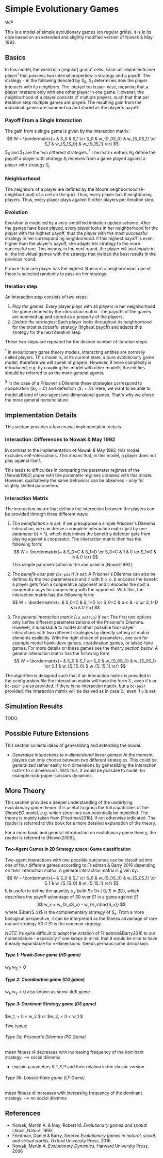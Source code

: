 # Simple Evolutionary Games

_WIP_

This is a model of simple evolutionary games (on regular grids). It is in its core based on an extended and slightly modified version of Nowak & May 1992.

## Basics

In this model, the world is a (regular) grid of cells. Each cell represents one player<sup>1</sup> that possess two internal properties: a strategy and a payoff. The strategy - in the following denoted by $S_0$, $S_1$ determines how the player interacts with its neighbors. The interaction is pair-wise, meaning that a player interacts only with one other player in one game. However, the neighborhood of a player consists of multiple players, such that that per iteration step multiple games are played. The resulting gain from the individual games are summed up and stored as the player's payoff.

### Payoff From a Single Interaction

The gain from a single game is given by the interaction matrix:
$$
W = \bordermatrix{~ & S_0 & S_1 \cr
                  S_0 & w_{S_0S_0} & w_{S_0S_1} \cr
                  S_1 & w_{S_1S_0} & w_{S_1S_1} \cr}
$$
$S_0$ and $S_1$ are the two different strategies.<sup>2</sup> The matrix entries $w_{ij}$ define the payoff a player with strategy $S_i$ receives from a game played against a player with strategy $S_j$.

### Neighborhood

The neighbors of a player are defined by the Moore neighborhood (9-neighborhood) of a cell on the grid. Thus, every player has $9$ neighboring players. Thus, every player plays against 9 other players per iteration step.
<!-- Adapt this, if we include the VanNeumann neighborhood at some point.--> 
<!-- Include a figure of and reference to the Moore Neighborhood here? --> 

### Evolution

Evolution is modelled by a very simplified imitation update scheme. After the games have been played, every player looks in her neighborhood for the player with the highest payoff, thus the player with the most successful strategy in her corresponding neighborhood. If this highest payoff is even higher than the player's payoff, she adapts her strategy to the more successful one. This means, in the next round, the player will participate in all the individual games with the strategy that yielded the best results in the previous round. 

If more than one player has the highest fitness in a neighborhood, one of these is selected randomly to pass on her strategy.

### Iteration step

An interaction step consists of two steps:
1. _Play the games_: Every player plays with all players in her neighborhood the game defined by the interaction matrix. The payoffs of the games are summed up and stored as a property of the players.
2. _Update the strategies_: Each player looks throughout its neighborhood for the most successful strategy (highest payoff) and adapts this strategy for the next iteration step.

These two steps are repeated for the desired number of iteration steps.

<sup>1</sup> In evolutionary game theory models, interacting entities are normally called players. This model is, at its current state, a pure evolutionary game model, therefore we will speak of players. However, if more complexity is introduced, e.g. by coupling this model with other model's the entities should be referred to as the more general agents.
<!-- Do we want to have this footnote? If yes, smaller font for footnotes? Perhaps link to agent definition in Kurt's Script? --> 
<sup>2</sup> In the case of a Prisoner's Dilemma these strategies correspond to cooperation ($S_0 = C$) and defection ($S_1 = D$). Here, we want to be able to model all kind of two-agent two-dimensional games. That's why we chose the more general nomenclature.

## Implementation Details

This section provides a few crucial implementation details.

### Interaction: Differences to Nowak & May 1992

In contrast to the implementation of Nowak & May 1992, this model excludes self-interactions. This means that, in this model, a player does not play against itself. 

This leads to difficulties in comparing the parameter regimes of the [Nowak1992] paper with the parameter regimes obtained with this model. However, qualitatively the same behaviors can be observed - only for slightly shifted parameters.
<!-- Better check this! --> 

### Interaction Matrix

The interaction matrix that defines the interaction between the players can be provided through three different ways:

1. _The benefaction `b` is set_: If we presuppose a simple Prisoner's Dilemma interaction, we can derive a complete interaction matrix just by one parameter $b (>1)$, which determines the benefit a defector gets from playing against a cooperator. The interaction matrix then has the following form:
$$
W = \bordermatrix{~ & S_0=C & S_1=D \cr
                  S_0=C & 1 & 0 \cr
                  S_1=D & b & 0 \cr}
$$
This simple parametrization is the one used in [Nowak1992].

2. _The benefit-cost pair (`bc-pair`) is set_: A Prisoner's Dilemma can also be defined by the two parameters $b$ and $c$ with $b>c$. $b$ encodes the benefit a player gets from a cooperative opponent and $c$ encodes the cost a cooperator pays for cooperating with the opponent. With this, the interaction matrix has the following form:
$$
W = \bordermatrix{~ & S_0=C & S_1=D \cr
                  S_0=C & b-c & -c \cr
                  S_1=D & b & 0 \cr}
$$

3. _The general interaction matrix (`ia_matrix`) if set_: The first two options only define different parameterizations of the Prisoner's Dilemma. However, it is possible to model all other possible two-player interactions with two different strategies by directly setting all matrix elements explicitly. With the right choice of parameters, one can for example model hawk-dove games, coordination games, or laiséz-faire games. For more details on these games see the theory section below. A general interaction matrix has the following form:
$$
W = \bordermatrix{~ & S_0 & S_1 \cr
                  S_0 & w_{S_0S_0} & w_{S_0S_1} \cr
                  S_1 & w_{S_1S_0} & w_{S_1S_1} \cr}
$$

The algorithm is designed such that if an interaction matrix is provided in the configuration file the interaction matrix will have the form 3., even if `b` or `bc-pair` is also provided. If there is no interaction matrix, but a `bc-pair` provided, the interaction matrix will be derived as in case 2., even if `b` is set.

## Simulation Results

TODO

## Possible Future Extensions
This section collects ideas of generalizing and extending the model.
- _Generalize interactions to n-dimensional linear games_: At the moment, players can only choose between two different strategies. This could be generalized rather easily to n dimensions by generalizing the interaction matrix to n dimensions. With this, it would be possible to model for example rock-paper-scissors dynamics.

## More Theory

This section provides a deeper understanding of the underlying evolutionary game theory. It is useful to grasp the full capabilities of the _SimpleEG_ model, e.g. which storylines can potentially be modelled. The theory is mainly taken from [Friedman2016], if not otherwise indicated. The reader is referred to this book for a more detailed explanation of the theory.
<!-- How do we want to cite in general? We should adapt that style in the text, also for Nowak1992--> 

For a more basic and general introduction on evolutionary game theory, the reader is referred to [Nowak2006].

#### Two-Agent Games in 2D Strategy space: Game classification
Two-agent interactions with two possible outcomes can be classified into one of four different games according to Friedman & Barry 2016 depending on their interaction matrix. A general interaction matrix is given by:
$$
W = \bordermatrix{~ & S_0 & S_1 \cr
                  S_0 & w_{S_0S_0} & w_{S_0S_1} \cr
                  S_1 & w_{S_1S_0} & w_{S_1S_1} \cr}
$$
It is useful to define the quantity $a_x$ (with $x \in \{ 0, 1\} in 2D), which describes the payoff advantage of $S0$ over $S1$ in a game against $S1$:
$$
w_x = w_{S_xS_x} - w_{S_x\bar{S_x}}
$$
where $\bar{S_x}$ is the complementary strategy of $S_x$.
From a more biological perspective, it can be interpreted as the fitness advantage of rare mutant strategy $S0$ if $S1$ is the common strategy.

_NOTE_: Its quite difficult to adapt the notation of Friedman&Barry2016 to our nomenclature - especially if one keeps in mind, that it would be nice to have it easily expandable for n-dimensions. Needs perhaps some discussion. 

##### Type 1: Hawk-Dove game (HD game)
$w_1, w_2 >0$
<!-- Perhaps small reference that EGT started with this one, due to May.--> 
##### Type 2: Coordination game (CO game)
$w_1, w_2 <0$
also known as snow-drift game
##### Type 3: Dominant Strategy game (DS game)
$w_1, < 0 < w_2 $ or $w_2, < 0 < w_1 $

Two types:
###### Type 3a: Prisoner's Dilemma (PD Game)
mean fitness $\bar{w}$ decreases with increasing frequency of the dominant strategy. --> social dilemma

- explain parameters R,T,S,P and their relation in the classic version
###### Type 3b: Lasséz-Faire game (LF Game)
mean fitness $\bar{w}$ increases with increasing frequency of the dominant strategy. --> no social dilemma

## References
- Nowak, Martin A. & May, Robert M. _Evolutionary games and spatial chaos_, Nature, 1992
- Friedman, Daniel & Barry, Sinervo _Evolutionary games in natural, social, and virtual worlds_, Oxford University Press, 2016 
- Nowak, Martin A. _Evolutionary Dynamics_, Harward University Press, 2006